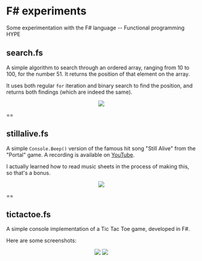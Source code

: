 # F# experiments
Some experimentation with the F# language -- Functional programming HYPE


## search.fs
A simple algorithm to search through an ordered array, ranging from 10 to 100, for the number 51. It returns the position of that element on the array.

It uses both regular `for` iteration and binary search to find the position, and returns both findings (which are indeed the same).

<p align="center"><img src="http://i.imgur.com/MVTyhec.png"/></p>

==

## stillalive.fs
A simple `Console.Beep()` version of the famous hit song "Still Alive" from the "Portal" game. A recording is available on [YouTube](https://youtu.be/1AxU9AArc0Q).

I actually learned how to read music sheets in the process of making this, so that's a bonus.

<p align="center"><img src="http://i.imgur.com/KamhuNL.png"/></p>

==

## tictactoe.fs
A simple console implementation of a Tic Tac Toe game, developed in F#.

Here are some screenshots:

<p align="center">
    <img src="http://i.imgur.com/zpR595D.png"/>
    <img src="http://i.imgur.com/VT2fa7x.png"/>
</p>
